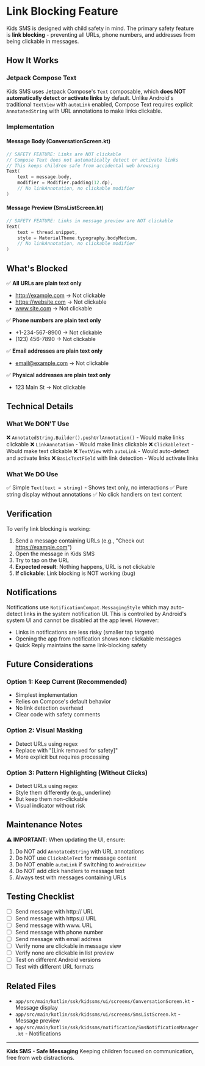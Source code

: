 # Link Blocking Feature

Kids SMS is designed with child safety in mind. The primary safety feature is **link blocking** - preventing all URLs, phone numbers, and addresses from being clickable in messages.

## How It Works

### Jetpack Compose Text
Kids SMS uses Jetpack Compose's `Text` composable, which **does NOT automatically detect or activate links** by default. Unlike Android's traditional `TextView` with `autoLink` enabled, Compose Text requires explicit `AnnotatedString` with URL annotations to make links clickable.

### Implementation

#### Message Body (ConversationScreen.kt)
```kotlin
// SAFETY FEATURE: Links are NOT clickable
// Compose Text does not automatically detect or activate links
// This keeps children safe from accidental web browsing
Text(
    text = message.body,
    modifier = Modifier.padding(12.dp),
    // No linkAnnotation, no clickable modifier
)
```

#### Message Preview (SmsListScreen.kt)
```kotlin
// SAFETY FEATURE: Links in message preview are NOT clickable
Text(
    text = thread.snippet,
    style = MaterialTheme.typography.bodyMedium,
    // No linkAnnotation, no clickable modifier
)
```

## What's Blocked

✅ **All URLs are plain text only**
- http://example.com → Not clickable
- https://website.com → Not clickable
- www.site.com → Not clickable

✅ **Phone numbers are plain text only**
- +1-234-567-8900 → Not clickable
- (123) 456-7890 → Not clickable

✅ **Email addresses are plain text only**
- email@example.com → Not clickable

✅ **Physical addresses are plain text only**
- 123 Main St → Not clickable

## Technical Details

### What We DON'T Use
❌ `AnnotatedString.Builder().pushUrlAnnotation()` - Would make links clickable
❌ `LinkAnnotation` - Would make links clickable
❌ `ClickableText` - Would make text clickable
❌ `TextView` with `autoLink` - Would auto-detect and activate links
❌ `BasicTextField` with link detection - Would activate links

### What We DO Use
✅ Simple `Text(text = string)` - Shows text only, no interactions
✅ Pure string display without annotations
✅ No click handlers on text content

## Verification

To verify link blocking is working:

1. Send a message containing URLs (e.g., "Check out https://example.com")
2. Open the message in Kids SMS
3. Try to tap on the URL
4. **Expected result**: Nothing happens, URL is not clickable
5. **If clickable**: Link blocking is NOT working (bug)

## Notifications

Notifications use `NotificationCompat.MessagingStyle` which may auto-detect links in the system notification UI. This is controlled by Android's system UI and cannot be disabled at the app level. However:
- Links in notifications are less risky (smaller tap targets)
- Opening the app from notification shows non-clickable messages
- Quick Reply maintains the same link-blocking safety

## Future Considerations

### Option 1: Keep Current (Recommended)
- Simplest implementation
- Relies on Compose's default behavior
- No link detection overhead
- Clear code with safety comments

### Option 2: Visual Masking
- Detect URLs using regex
- Replace with "[Link removed for safety]"
- More explicit but requires processing

### Option 3: Pattern Highlighting (Without Clicks)
- Detect URLs using regex
- Style them differently (e.g., underline)
- But keep them non-clickable
- Visual indicator without risk

## Maintenance Notes

⚠️ **IMPORTANT**: When updating the UI, ensure:
1. Do NOT add `AnnotatedString` with URL annotations
2. Do NOT use `ClickableText` for message content
3. Do NOT enable `autoLink` if switching to `AndroidView`
4. Do NOT add click handlers to message text
5. Always test with messages containing URLs

## Testing Checklist

- [ ] Send message with http:// URL
- [ ] Send message with https:// URL
- [ ] Send message with www. URL
- [ ] Send message with phone number
- [ ] Send message with email address
- [ ] Verify none are clickable in message view
- [ ] Verify none are clickable in list preview
- [ ] Test on different Android versions
- [ ] Test with different URL formats

## Related Files

- `app/src/main/kotlin/ssk/kidssms/ui/screens/ConversationScreen.kt` - Message display
- `app/src/main/kotlin/ssk/kidssms/ui/screens/SmsListScreen.kt` - Message preview
- `app/src/main/kotlin/ssk/kidssms/notification/SmsNotificationManager.kt` - Notifications

---

**Kids SMS - Safe Messaging**
Keeping children focused on communication, free from web distractions.
